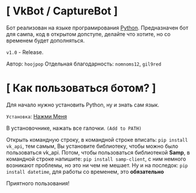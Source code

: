 #  [ VkBot / CaptureBot ]

Бот реализован на языке програмирования [Python](https://www.python.org/). Предназначен бот для сампа, код в открытом допступе, делайте что хотите, но со временем будет дополняться.

`v1.0` - Release. 

Автор: `hoojpop`
Отдельная благодарность: `nomnoms12`, `gil9red`

# [ Как пользоваться ботом? ]

Для начало нужно установить Python, ну и знать сам язык.

`Установка`: [Нажми Меня](https://www.python.org/ftp/python/3.7.3/python-3.7.3.exe)

В установочнике, нажать все галочки. `(Add to PATH)`


Открыть командную строку, в командной строке вписать: `pip install vk_api`, тем самым, Вы установите библиотеку, чтобы можно было пользоваться vk_api.
Потом, чтобы пользоваться библиотекой **Samp**, в командной строке напишите: `pip install samp-client`, с ним немного возникают проблемы, но это ни чем не мешает.
Ну и на последок: `pip install datetime`, для работы со временем, это **обязательно**




Приятного пользования!
